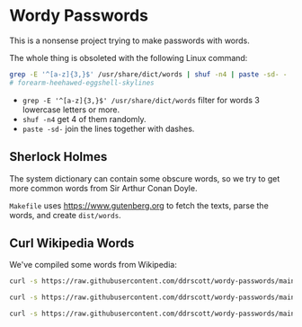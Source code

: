 # Wordy Passwords

This is a nonsense project trying to make passwords with words.

The whole thing is obsoleted with the following Linux command:

```sh
grep -E '^[a-z]{3,}$' /usr/share/dict/words | shuf -n4 | paste -sd- -
# forearm-heehawed-eggshell-skylines
```

- `grep -E '^[a-z]{3,}$' /usr/share/dict/words` filter for words 3 lowercase letters or more.
- `shuf -n4` get 4 of them randomly.
- `paste -sd-` join the lines together with dashes.

## Sherlock Holmes

The system dictionary can contain some obscure words, so we try to get more common words from Sir Arthur Conan Doyle.

`Makefile` uses https://www.gutenberg.org to fetch the texts, parse the words, and create `dist/words`.


## Curl Wikipedia Words

We've compiled some words from Wikipedia:

```sh
curl -s https://raw.githubusercontent.com/ddrscott/wordy-passwords/main/dist/wiki.txt | shuf -n4 | paste -sd- -

curl -s https://raw.githubusercontent.com/ddrscott/wordy-passwords/main/dist/wiki-30k.txt | shuf -n4 | paste -sd- -

curl -s https://raw.githubusercontent.com/ddrscott/wordy-passwords/main/dist/wiki-50k.txt | shuf -n4 | paste -sd- -
```
